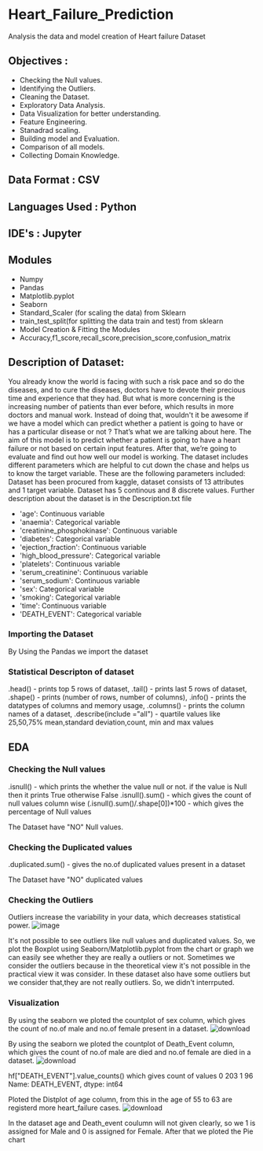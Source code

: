 # Heart_Failure_Prediction
Analysis the data and model creation of Heart failure Dataset
## Objectives :
 * Checking the Null values.
 * Identifying the Outliers.
 * Cleaning the Dataset.
 * Exploratory Data Analysis.
 * Data Visualization for better understanding.
 * Feature Engineering.
 * Stanadrad scaling.
 * Building model and Evaluation.
 * Comparison of all models.
 * Collecting Domain Knowledge.
  
## Data Format : CSV

## Languages Used : Python

## IDE's : Jupyter
## Modules
* Numpy
* Pandas
* Matplotlib.pyplot
* Seaborn
* Standard_Scaler (for scaling the data) from Sklearn
* train_test_split(for splitting the data train and test) from sklearn
* Model Creation & Fitting the Modules
* Accuracy,f1_score,recall_score,precision_score,confusion_matrix

## Description of Dataset:

You already know the world is facing with such a risk pace and so do the diseases, and to cure the diseases, doctors have to devote their precious time and experience that they had. But what is more concerning is the increasing number of patients than ever before, which results in more doctors and manual work. Instead of doing that, wouldn't it be awesome if we have a model which can predict whether a patient is going to have or has a particular disease or not ? That’s what we are talking about here.
	 The aim of this model is to predict whether a patient is going to have a heart failure or not based on certain input features. After that, we’re going to evaluate and find out how well our model is working.
	The dataset includes different parameters which are helpful to cut down the chase and helps us to know the target variable. These are the following parameters included:
        Dataset has been procured from kaggle, dataset consists of 13 attributes and 1 target variable. Dataset has 5 continous and 8 discrete values. Further description about the dataset is in the Description.txt file

* 'age': 			Continuous variable
* 'anaemia': 			Categorical variable
* 'creatinine_phosphokinase': 	Continuous variable
* 'diabetes': 			Categorical variable
* 'ejection_fraction': 		Continuous variable
* 'high_blood_pressure': 	Categorical variable
* 'platelets': 			Continuous variable
* 'serum_creatinine': 		Continuous variable
* 'serum_sodium': 		Continuous variable
* 'sex': 			Categorical variable
* 'smoking': 			Categorical variable
* 'time': 			Continuous variable
* 'DEATH_EVENT': 		Categorical variable
### Importing the Dataset
By Using  the Pandas  we import the dataset
### Statistical Descripton of dataset
.head() - prints top 5 rows of dataset, 
.tail() - prints last 5 rows of dataset,
.shape() - prints (number of rows, number of columns),
.info() - prints the datatypes of columns and memory usage,
.columns() - prints the column names of a dataset,
.describe(include ="all") - quartile values like 25,50,75% mean,standard deviation,count, min and max values
## EDA

### Checking the Null values
.isnull() - which prints the whether the value null or not. if the value is Null then it prints True otherwise False
.isnull().sum() - which gives the count of null values column wise
(.isnull().sum()/.shape[0])*100 - which gives the percentage of Null values

The Dataset have "NO" Null values.

### Checking the Duplicated values
.duplicated.sum() - gives the no.of duplicated values present in a dataset

The Dataset have "NO" duplicated values
### Checking the Outliers
Outliers increase the variability in your data, which decreases statistical power.
![image](https://user-images.githubusercontent.com/88540739/148004322-4f8f637d-04b9-40aa-b1e4-4c7250af52df.png)

It's not possible to see outliers like null values and duplicated values. So, we plot the Boxplot using Seaborn/Matplotlib.pyplot from the chart or graph we can easily see whether they are really a outliers or not. Sometimes we consider the outliers because in the theoretical  view it's not possible in the practical view it was consider.
In these dataset also have some outliers but we consider that,they are not really outliers. So, we didn't interrputed.
### Visualization
By using the seaborn we ploted the countplot of sex column, which gives the count of no.of male and no.of female present in a dataset.
![download](https://user-images.githubusercontent.com/88540739/148005359-b2bd7a07-7e86-4576-a20e-54b1e4ef09a6.png)

By using the seaborn we ploted the countplot of Death_Event column, which gives the count of no.of male are died and no.of female are died in a dataset.
![download](https://user-images.githubusercontent.com/88540739/148005560-ea3ed508-3995-4e1f-9384-254af06ab8d3.png)

hf["DEATH_EVENT"].value_counts() which gives count of values 
0    203
1     96
Name: DEATH_EVENT, dtype: int64

Ploted the Distplot of age column, from this in the age of 55 to 63 are registerd more heart_failure cases.
![download](https://user-images.githubusercontent.com/88540739/148006029-972f7dfd-67eb-40e8-b8dc-6a3912003e4e.png)

In the dataset age and Death_event coulumn will not given clearly, so we 1 is assigned for Male and 0 is assigned for Female. After that we ploted the Pie chart 








